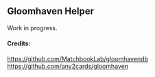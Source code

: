 ## Gloomhaven Helper

 Work in progress.






#### Credits: 
https://github.com/MatchbookLab/gloomhavendb
https://github.com/any2cards/gloomhaven
